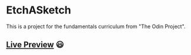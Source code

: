 # EtchASketch
This is a project for the fundamentals curriculum from "The Odin Project".
## **[Live Preview](https://boguvoyce.github.io/EtchASketch/)** :smiley:
